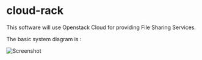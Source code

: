 cloud-rack
==========

This software will use Openstack Cloud for providing File Sharing Services.

The basic system diagram is :

![Screenshot](https://github.com/dguitarbite/cloud-rack/blob/master/Diagrams/Block%20Diagram.png?raw=true)
